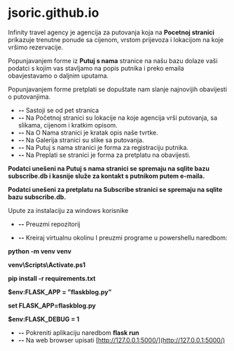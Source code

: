 # jsoric.github.io

Infinity travel agency je agencija za putovanja koja na **Pocetnoj stranici** prikazuje trenutne ponude sa cijenom, vrstom prijevoza i lokacijom na koje vršimo rezervacije. 

Popunjavanjem forme iz **Putuj s nama** stranice na našu bazu dolaze vaši podatci s kojim vas stavljamo na popis putnika i preko emaila obavjestavamo o daljnim uputama.

Popunjavanjem forme pretplati se dopuštate nam slanje najnovijih obavijesti o putovanjima.

- **--** Sastoji se od pet stranica
- **--** Na Početnoj stranici su lokacije na koje agencija vrši putovanja, sa slikama, cijenom i kratkim opisom.
- **--** Na O Nama stranici je kratak opis naše tvrtke.
- **--** Na Galerija stranici su slike sa putovanja.
- **--** Na Putuj s nama stranici je forma za registraciju putnika.
- **--** Na Preplati se stranici je forma za pretplatu na obavijesti.

**Podatci unešeni na Putuj s nama stranici se spremaju na sqlite bazu subscribe.db i kasnije služe za kontakt s putnikom 
  putem e-maila.**

**Podatci unešeni za pretplatu na Subscribe stranici se spremaju na sqlite bazu subscribe.db.**

Upute za instalaciju za windows korisnike

- **--** Preuzmi repozitorij

- **--** Kreiraj virtualnu okolinu I preuzmi programe u powershellu naredbom:

 **python -m venv venv**

 **venv\Scripts\Activate.ps1**

 **pip install -r requirements.txt**

 **$env:FLASK_APP = ”flaskblog.py”**

 **set FLASK\_APP=flaskblog.py**

 **$env:FLASK\_DEBUG = 1**

- **--** Pokreniti aplikaciju naredbom **flask run**
- **--** Na web browser upisati [http://127.0.0.1:5000/](http://127.0.0.1:5000/)
